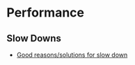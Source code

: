 Performance
===

Slow Downs
---

- [Good reasons/solutions for slow
    down](https://vi.stackexchange.com/questions/10495/most-annoying-slow-down-of-a-plain-text-editor)
